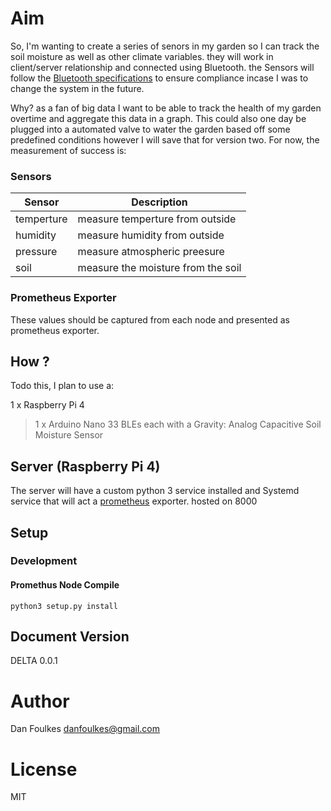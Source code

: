 # Aim

So, I'm wanting to create a series of senors in my garden so I can track the soil moisture as well as other climate variables. 
they will work in client/server relationship and connected using Bluetooth. the Sensors will follow the [Bluetooth specifications](specificationrefs.bluetooth.com)
 to ensure compliance incase I was to change the system in the future.

 Why? as a fan of big data I want to be able to track the health of my garden overtime and aggregate this data in a graph. This could also one day be plugged into a automated valve to water the garden based off some predefined conditions however I will save that for
 version two. For now, the measurement of success is:
  
### Sensors

| Sensor      | Description                         |
| ----------- | ----------------------------------- |
| temperture  | measure temperture from outside     |
| humidity    | measure humidity from outside       | 
| pressure    | measure atmospheric preesure        | 
| soil        | measure the moisture from the soil  | 

### Prometheus Exporter 

These values should be captured from each node and presented as prometheus exporter.


## How ?

Todo this, I plan to use a:

 1 x Raspberry Pi 4 
 > 1 x Arduino Nano 33 BLEs each with a Gravity: Analog Capacitive Soil Moisture Sensor


## Server (Raspberry Pi 4)
The server will have a custom python 3 service installed and Systemd service that will act a [prometheus](https://prometheus.io/) exporter. hosted on 8000

## Setup

### Development

#### Promethus Node Compile
```
python3 setup.py install
```


## Document Version
   DELTA 0.0.1

# Author 
  Dan Foulkes
  danfoulkes@gmail.com

# License
MIT